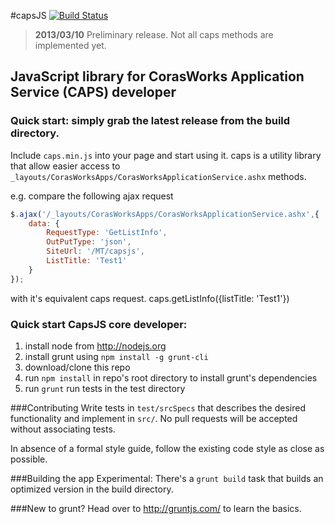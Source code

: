 #capsJS
[![Build Status](https://travis-ci.org/RainerAtSpirit/caps.png?branch=master)](https://travis-ci.org/RainerAtSpirit/caps)
>  **2013/03/10** Preliminary release. Not all caps methods are implemented yet.

## JavaScript library for CorasWorks Application Service (CAPS) developer

### Quick start: simply grab the latest release from the build directory.

Include `caps.min.js` into your page and start using it. caps is a utility library
that allow easier access to `_layouts/CorasWorksApps/CorasWorksApplicationService.ashx` methods.

e.g. compare the following ajax request
```javascript
$.ajax('/_layouts/CorasWorksApps/CorasWorksApplicationService.ashx',{
    data: {
        RequestType: 'GetListInfo',
        OutPutType: 'json',
        SiteUrl: '/MT/capsjs',
        ListTitle: 'Test1'
    }
});
```

with it's equivalent caps request.
caps.getListInfo({listTitle: 'Test1'})




### Quick start CapsJS core developer:

1. install node from http://nodejs.org
2. install grunt using `npm install -g grunt-cli`
3. download/clone this repo
4. run `npm install` in repo's root directory to install grunt's dependencies
5. run `grunt` run tests in the test directory

###Contributing
Write tests in `test/srcSpecs` that describes the desired functionality and implement in `src/`.
No pull requests will be accepted without associating tests.

In absence of a formal style guide, follow the existing code style as close as possible.

###Building the app
Experimental: There's a `grunt build` task that builds an optimized version in the build directory.

###New to grunt?
Head over to http://gruntjs.com/ to learn the basics.